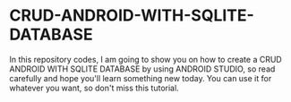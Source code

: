 # CRUD-ANDROID-WITH-SQLITE-DATABASE
In this repository codes, I am going to show you on how to create a CRUD ANDROID WITH SQLITE DATABASE by using ANDROID STUDIO, so read carefully and hope you'll learn something new today. You can use it for whatever you want, so don't miss this tutorial. 
